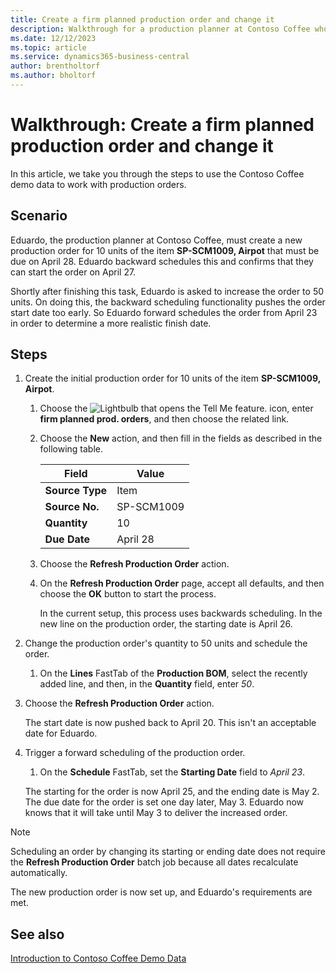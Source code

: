 ```yaml
---
title: Create a firm planned production order and change it
description: Walkthrough for a production planner at Contoso Coffee who wants to create a firm planned production order and then modify it.
ms.date: 12/12/2023
ms.topic: article
ms.service: dynamics365-business-central
author: brentholtorf
ms.author: bholtorf
---
```


# Walkthrough: Create a firm planned production order and change it

In this article, we take you through the steps to use the Contoso Coffee demo data to work with production orders.  

## Scenario

Eduardo, the production planner at Contoso Coffee, must create a new production order for 10 units of the item **SP-SCM1009, Airpot** that must be due on April 28. Eduardo backward schedules this and confirms that they can start the order on April 27.  

Shortly after finishing this task, Eduardo is asked to increase the order to 50 units. On doing this, the backward scheduling functionality pushes the order start date too early. So Eduardo forward schedules the order from April 23 in order to determine a more realistic finish date.  

## Steps

1. Create the initial production order for 10 units of the item **SP-SCM1009, Airpot**.

    1. Choose the ![Lightbulb that opens the Tell Me feature.](../../media/ui-search/search_small.png "Tell me what you want to do") icon, enter **firm planned prod. orders**, and then choose the related link.  

    2. Choose the **New** action, and then fill in the fields as described in the following table.  

        |Field  |Value  |
        |---------|---------|
        |**Source Type** |Item|
        |**Source No.** |SP-SCM1009|
        |**Quantity** |10|
        |**Due Date**|April 28  |

    3. Choose the **Refresh Production Order** action.  

    4. On the **Refresh Production Order** page, accept all defaults, and then choose the **OK** button to start the process.  

        In the current setup, this process uses backwards scheduling. In the new line on the production order, the starting date is April 26.  

2. Change the production order's quantity to 50 units and schedule the order.  

    1. On the **Lines** FastTab of the **Production BOM**, select the recently added line, and then, in the **Quantity** field, enter *50*.  

3. Choose the **Refresh Production Order** action.  

    The start date is now pushed back to April 20. This isn't an acceptable date for Eduardo.

4. Trigger a forward scheduling of the production order.

    1. On the **Schedule** FastTab, set the **Starting Date** field to *April 23*.

    The starting for the order is now April 25, and the ending date is May 2. The due date for the order is set one day later, May 3. Eduardo now knows that it will take until May 3 to deliver the increased order.

> [!NOTE]
> Scheduling an order by changing its starting or ending date does not require the **Refresh Production Order** batch job because all dates recalculate automatically.

The new production order is now set up, and Eduardo's requirements are met.  

## See also

[Introduction to Contoso Coffee Demo Data](../contoso-coffee-intro.md)  
